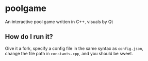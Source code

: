 # poolgame
An interactive pool game written in C++, visuals by Qt

## How do I run it?
Give it a fork, specify a config file in the same syntax as 
`config.json`, change the file path in `constants.cpp`, and you should be sweet.
